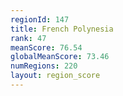 ```yaml
---
regionId: 147
title: French Polynesia
rank: 47
meanScore: 76.54
globalMeanScore: 73.46
numRegions: 220
layout: region_score
---
```

